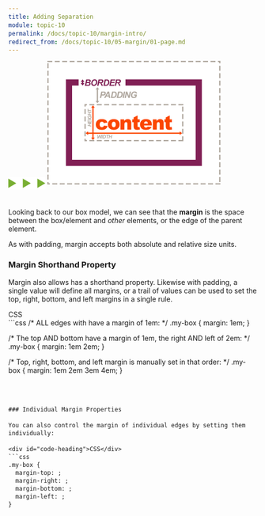 ```yaml
---
title: Adding Separation
module: topic-10
permalink: /docs/topic-10/margin-intro/
redirect_from: /docs/topic-10/05-margin/01-page.md
---
```


<img src="./../../../img/arrow-divider.svg" style="width: 75px; border: none; margin: 0px 0 20px 0" />

<img src="../img/box-model-margin.gif" alt="showing margins on all sides" style="width: 350px; margin: 0 auto 30px;" />

Looking back to our box model, we can see that the **margin** is the space between the box/element and _other_ elements, or the edge of the parent element.

As with padding, margin accepts both absolute and relative size units.

### Margin Shorthand Property
Margin also allows has a shorthand property. Likewise with padding, a single value will define all margins, or a trail of values can be used to set the top, right, bottom, and left margins in a single rule.

<div id="code-heading">CSS</div>
```css
/* ALL edges with have a margin of 1em: */
.my-box {
  margin: 1em;
}

/* The top AND bottom have a margin of 1em, the right AND left of 2em: */
.my-box {
  margin: 1em 2em;
}

/* Top, right, bottom, and left margin is manually set in that order: */
.my-box {
  margin: 1em 2em 3em 4em;
}
```



### Individual Margin Properties

You can also control the margin of individual edges by setting them individually:

<div id="code-heading">CSS</div>
```css
.my-box {
  margin-top: ;
  margin-right: ;
  margin-bottom: ;
  margin-left: ;
}
```
